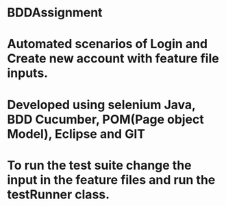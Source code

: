 # BDDAssignment
# Automated scenarios of Login and Create new account with feature file inputs.
# Developed using selenium Java, BDD Cucumber, POM(Page object Model), Eclipse and GIT
# To run the test suite change the input in the feature files and run the testRunner class. 